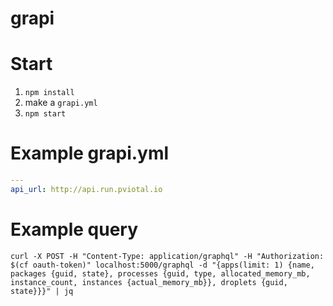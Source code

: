 # grapi

# Start
1. `npm install`
1. make a `grapi.yml`
1. `npm start`

# Example grapi.yml
```yml
---
api_url: http://api.run.pviotal.io
```

# Example query
```
curl -X POST -H "Content-Type: application/graphql" -H "Authorization: $(cf oauth-token)" localhost:5000/graphql -d "{apps(limit: 1) {name, packages {guid, state}, processes {guid, type, allocated_memory_mb, instance_count, instances {actual_memory_mb}}, droplets {guid, state}}}" | jq
```
